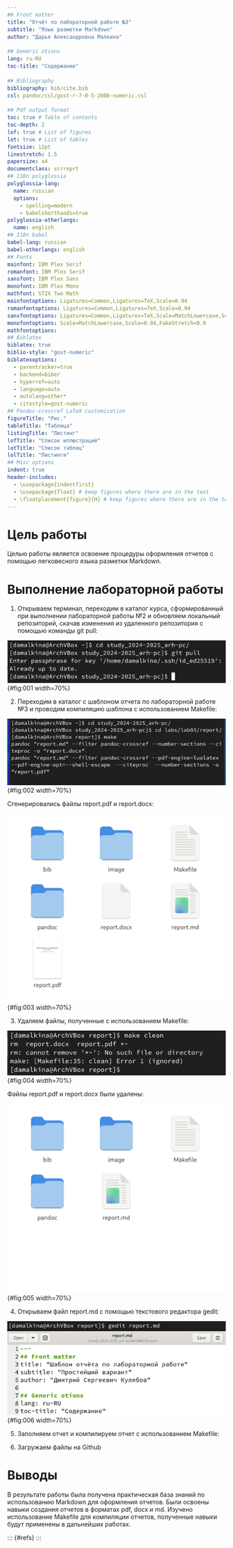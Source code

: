 ```yaml
---
## Front matter
title: "Отчёт по лабораторной работе №3"
subtitle: "Язык разметки Markdown"
author: "Дарья Александровна Малкина"

## Generic otions
lang: ru-RU
toc-title: "Содержание"

## Bibliography
bibliography: bib/cite.bib
csl: pandoc/csl/gost-r-7-0-5-2008-numeric.csl

## Pdf output format
toc: true # Table of contents
toc-depth: 2
lof: true # List of figures
lot: true # List of tables
fontsize: 12pt
linestretch: 1.5
papersize: a4
documentclass: scrreprt
## I18n polyglossia
polyglossia-lang:
  name: russian
  options:
	- spelling=modern
	- babelshorthands=true
polyglossia-otherlangs:
  name: english
## I18n babel
babel-lang: russian
babel-otherlangs: english
## Fonts
mainfont: IBM Plex Serif
romanfont: IBM Plex Serif
sansfont: IBM Plex Sans
monofont: IBM Plex Mono
mathfont: STIX Two Math
mainfontoptions: Ligatures=Common,Ligatures=TeX,Scale=0.94
romanfontoptions: Ligatures=Common,Ligatures=TeX,Scale=0.94
sansfontoptions: Ligatures=Common,Ligatures=TeX,Scale=MatchLowercase,Scale=0.94
monofontoptions: Scale=MatchLowercase,Scale=0.94,FakeStretch=0.9
mathfontoptions:
## Biblatex
biblatex: true
biblio-style: "gost-numeric"
biblatexoptions:
  - parentracker=true
  - backend=biber
  - hyperref=auto
  - language=auto
  - autolang=other*
  - citestyle=gost-numeric
## Pandoc-crossref LaTeX customization
figureTitle: "Рис."
tableTitle: "Таблица"
listingTitle: "Листинг"
lofTitle: "Список иллюстраций"
lotTitle: "Список таблиц"
lolTitle: "Листинги"
## Misc options
indent: true
header-includes:
  - \usepackage{indentfirst}
  - \usepackage{float} # keep figures where there are in the text
  - \floatplacement{figure}{H} # keep figures where there are in the text
---
```


# Цель работы

Целью работы является освоение процедуры оформления отчетов с помощью легковесного
языка разметки Markdown.

# Выполнение лабораторной работы

1. Открываем терминал, переходим в каталог курса, сформированный при выполнении лабораторной работы №2 и обновляем локальный репозиторий, скачав изменения из удаленного репозитория с помощью команды git pull:

![Рис.1. Обновление локального репозитория](image/1.gitpull.png){#fig:001 width=70%}

2. Переходим в каталог с шаблоном отчета по лабораторной работе №3 и проводим компиляцию шаблона с использованием Makefile:

![Рис.2.1 Компиляция шаблонов](image/2.1.make.png){#fig:002 width=70%}

Сгенерировались файлы report.pdf и report.docx:

![Рис.2.2 Сгенерированные файлы](image/2.2.files.png){#fig:003 width=70%}

3. Удаляем файлы, полученные с использованием Makefile:

![Рис.3.1 Удаление сгенерированных файлов](image/3.1.makeclean.png){#fig:004 width=70%}

Файлы report.pdf и report.docx были удалены:

![Рис.3.2 Файлы удалены](image/3.2.files.png){#fig:005 width=70%}

4. Открываем файл report.md c помощью текстового редактора gedit:

![Рис.4 Открываем файл report.md](image/4.openreport.png){#fig:006 width=70%}

5. Заполняем отчет и компилируем отчет с использованием Makefile:

6. Загружаем файлы на Github

# Выводы

В результате работы была получена практическая база знаний по использованию Markdown для оформления отчетов. Были освоены навыки создания отчетов в форматах pdf, docx и md. Изучено использование Makefile для компиляции отчетов, полученные навыки будут применены в дальнейших работах.

::: {#refs}
:::
